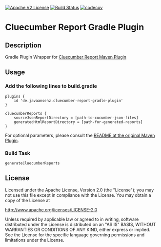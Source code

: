 [![Apache V2 License](http://img.shields.io/badge/license-Apache%20V2-blue.svg)](http://www.apache.org/licenses/LICENSE-2.0)
[![Build Status](https://travis-ci.com/JavaanseHZ/cluecumber-report-gradle-plugin.svg?branch=master)](https://travis-ci.com/JavaanseHZ/cluecumber-report-gradle-plugin)
[![codecov](https://codecov.io/gh/JavaanseHZ/cluecumber-report-gradle-plugin/branch/master/graph/badge.svg)](https://codecov.io/gh/JavaanseHZ/cluecumber-report-gradle-plugin)
# Cluecumber Report Gradle Plugin
## Description
Gradle Plugin Wrapper for [Cluecumber Report Maven Plugin](https://github.com/trivago/cluecumber-report-plugin)

## Usage

### Add the following lines to build.gradle

```
plugins {
    id 'de.javaansehz.cluecumber-report-gradle-plugin'
}

cluecumberReports {
    sourceJsonReportDirectory = [path-to-cucumber-json-files]
    generatedHtmlReportDirectory = [path-for-generated-reports]
}
```
For optional parameters, please consult the [README at the original Maven Plugin](https://github.com/trivago/cluecumber-report-plugin/blob/master/README.md#optional-configuration-parameters).

### Build Task
```
generateCluecumberReports
```

## License

Licensed under the Apache License, Version 2.0 (the "License"); you may not use this file except in compliance with the License. You may obtain a copy of the License at

http://www.apache.org/licenses/LICENSE-2.0

Unless required by applicable law or agreed to in writing, software distributed under the License is distributed on an "AS IS" BASIS, WITHOUT WARRANTIES OR CONDITIONS OF ANY KIND, either express or implied. See the License for the specific language governing permissions and limitations under the License.

